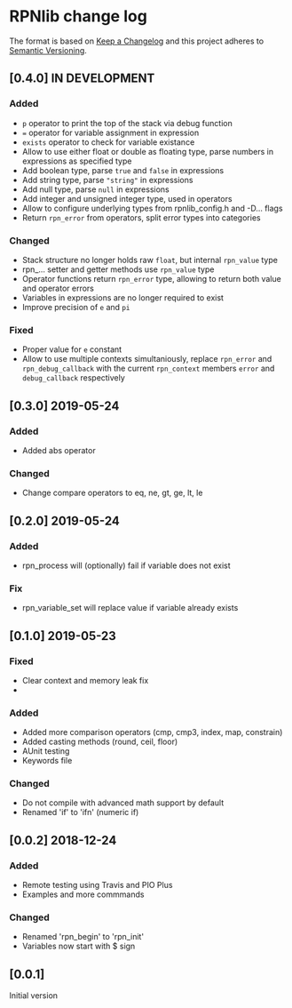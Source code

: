 # RPNlib change log

The format is based on [Keep a Changelog](http://keepachangelog.com/)
and this project adheres to [Semantic Versioning](http://semver.org/).

## [0.4.0] IN DEVELOPMENT
### Added
- `p` operator to print the top of the stack via debug function
- `=` operator for variable assignment in expression
- `exists` operator to check for variable existance
- Allow to use either float or double as floating type, parse numbers in expressions as specified type
- Add boolean type, parse `true` and `false` in expressions
- Add string type, parse `"string"` in expressions
- Add null type, parse `null` in expressions
- Add integer and unsigned integer type, used in operators
- Allow to configure underlying types from rpnlib\_config.h and -D... flags
- Return `rpn_error` from operators, split error types into categories

### Changed
- Stack structure no longer holds raw `float`, but internal `rpn_value` type
- rpn\_... setter and getter methods use `rpn_value` type
- Operator functions return `rpn_error` type, allowing to return both value and operator errors
- Variables in expressions are no longer required to exist
- Improve precision of `e` and `pi`

### Fixed
- Proper value for `e` constant
- Allow to use multiple contexts simultaniously, replace `rpn_error` and `rpn_debug_callback`
  with the current `rpn_context` members `error` and `debug_callback` respectively

## [0.3.0] 2019-05-24
### Added
- Added abs operator

### Changed
- Change compare operators to eq, ne, gt, ge, lt, le

## [0.2.0] 2019-05-24
### Added
- rpn\_process will (optionally) fail if variable does not exist

### Fix
- rpn\_variable\_set will replace value if variable already exists

## [0.1.0] 2019-05-23
### Fixed
- Clear context and memory leak fix
- 
### Added
- Added more comparison operators (cmp, cmp3, index, map, constrain)
- Added casting methods (round, ceil, floor)
- AUnit testing
- Keywords file

### Changed
- Do not compile with advanced math support by default
- Renamed 'if' to 'ifn' (numeric if)

## [0.0.2] 2018-12-24
### Added
- Remote testing using Travis and PIO Plus
- Examples and more commmands
  
### Changed
- Renamed 'rpn\_begin' to 'rpn\_init'
- Variables now start with $ sign

## [0.0.1]
Initial version
